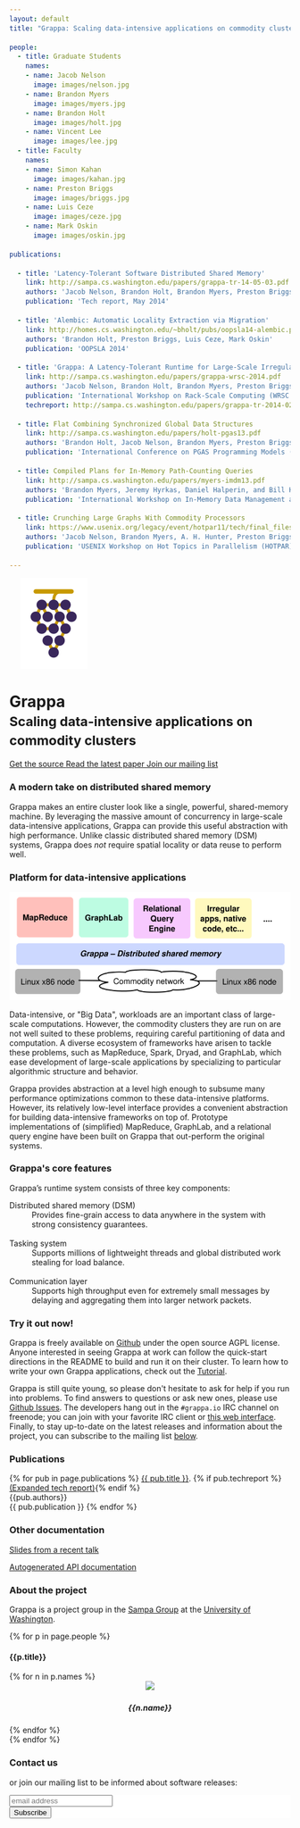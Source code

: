```yaml
---
layout: default
title: "Grappa: Scaling data-intensive applications on commodity clusters"

people:
  - title: Graduate Students
    names:
    - name: Jacob Nelson
      image: images/nelson.jpg
    - name: Brandon Myers
      image: images/myers.jpg
    - name: Brandon Holt
      image: images/holt.jpg
    - name: Vincent Lee
      image: images/lee.jpg
  - title: Faculty
    names:
    - name: Simon Kahan
      image: images/kahan.jpg
    - name: Preston Briggs
      image: images/briggs.jpg
    - name: Luis Ceze
      image: images/ceze.jpg
    - name: Mark Oskin
      image: images/oskin.jpg

publications:

  - title: 'Latency-Tolerant Software Distributed Shared Memory'
    link: http://sampa.cs.washington.edu/papers/grappa-tr-14-05-03.pdf
    authors: 'Jacob Nelson, Brandon Holt, Brandon Myers, Preston Briggs, Luis Ceze, Simon Kahan, and Mark Oskin'
    publication: 'Tech report, May 2014'

  - title: 'Alembic: Automatic Locality Extraction via Migration'
    link: http://homes.cs.washington.edu/~bholt/pubs/oopsla14-alembic.pdf
    authors: 'Brandon Holt, Preston Briggs, Luis Ceze, Mark Oskin'
    publication: 'OOPSLA 2014'

  - title: 'Grappa: A Latency-Tolerant Runtime for Large-Scale Irregular Applications'
    link: http://sampa.cs.washington.edu/papers/grappa-wrsc-2014.pdf
    authors: 'Jacob Nelson, Brandon Holt, Brandon Myers, Preston Briggs, Luis Ceze, Simon Kahan, and Mark Oskin'
    publication: 'International Workshop on Rack-Scale Computing (WRSC w/EuroSys), April 2014'
    techreport: http://sampa.cs.washington.edu/papers/grappa-tr-2014-02.pdf

  - title: Flat Combining Synchronized Global Data Structures
    link: http://sampa.cs.washington.edu/papers/holt-pgas13.pdf
    authors: 'Brandon Holt, Jacob Nelson, Brandon Myers, Preston Briggs, Luis Ceze, Simon Kahan, and Mark Oskin'
    publication: 'International Conference on PGAS Programming Models (PGAS), October 2013'

  - title: Compiled Plans for In-Memory Path-Counting Queries
    link: http://sampa.cs.washington.edu/papers/myers-imdm13.pdf
    authors: 'Brandon Myers, Jeremy Hyrkas, Daniel Halperin, and Bill Howe'
    publication: 'International Workshop on In-Memory Data Management and Analytics (IMDM w/ VLDB), August 2013'

  - title: Crunching Large Graphs With Commodity Processors
    link: https://www.usenix.org/legacy/event/hotpar11/tech/final_files/Nelson.pdf
    authors: 'Jacob Nelson, Brandon Myers, A. H. Hunter, Preston Briggs, Luis Ceze, Carl Ebeling, Dan Grossman, Simon Kahan, Mark Oskin'
    publication: 'USENIX Workshop on Hot Topics in Parallelism (HOTPAR), June 2011'
  
---
```


<div class="page-header">
  <div class="pull-left" style="padding-left:20px">
    <img src="images/logo.svg" />
  </div>
  <h1>
    Grappa <br/>
    <small>Scaling data-intensive applications on commodity clusters</small>
  </h1>
</div>

<div class="btn-grp">

<a type="button" class="btn btn-default btn-lg" href="http://github.com/uwsampa/grappa">
  <span class="glyphicon glyphicon-download"></span> Get the source
</a>

<a type="button" class="btn btn-default btn-lg" href="http://sampa.cs.washington.edu/papers/grappa-tr-14-05-03.pdf">
  <span class="glyphicon glyphicon-file"></span> Read the latest paper
</a>

<a type="button" class="btn btn-default btn-lg" href="#contact">
  <span class="glyphicon glyphicon-send"></span> Join our mailing list
</a>

</div>


### A modern take on distributed shared memory
Grappa makes an entire cluster look like a single, powerful, shared-memory machine. By leveraging the massive amount of concurrency in large-scale data-intensive applications, Grappa can provide this useful abstraction with high performance. Unlike classic distributed shared memory (DSM) systems, Grappa does *not* require spatial locality or data reuse to perform well.

### Platform for data-intensive applications

<img class="img-responsive pull-right" src="images/system-stack.svg" />

Data-intensive, or "Big Data", workloads are an important class of large-scale computations. However, the commodity clusters they are run on are not well suited to these problems, requiring careful partitioning of data and computation. A diverse ecosystem of frameworks have arisen to tackle these problems, such as MapReduce, Spark, Dryad, and GraphLab, which ease development of large-scale applications by specializing to particular algorithmic structure and behavior.

Grappa provides abstraction at a level high enough to subsume many performance optimizations common to these data-intensive platforms. However, its relatively low-level interface provides a convenient abstraction for building data-intensive frameworks on top of. Prototype implementations of (simplified) MapReduce, GraphLab, and a relational query engine have been built on Grappa that out-perform the original systems.

<!--
- link to actual results?
- other page with more detailed descriptions of these implementations?
-->

### Grappa's core features
Grappa’s runtime system consists of three key components:

<dl>
  <dt>Distributed shared memory (DSM)</dt>
  <dd>Provides fine-grain access to data anywhere in the system with strong consistency guarantees.</dd>
<br/>
  <dt>Tasking system</dt>
  <dd>Supports millions of lightweight threads and global distributed work stealing for load balance.</dd>
<br/>
  <dt>Communication layer</dt>
  <dd>Supports high throughput even for extremely small messages by delaying and aggregating them into larger network packets.</dd>
</dl>

### Try it out now!
Grappa is freely available on [Github](http://github.com/uwsampa/grappa) under the open source AGPL license. Anyone interested in seeing Grappa at work can follow the quick-start directions in the README to build and run it on their cluster. To learn how to write your own Grappa applications, check out the [Tutorial](https://github.com/uwsampa/grappa/blob/master/doc/tutorial/tutorial.md).

Grappa is still quite young, so please don't hesitate to ask for help if you run into problems. To find answers to questions or ask new ones, please use [Github Issues](https://github.com/uwsampa/grappa/issues). The developers hang out in the ```#grappa.io``` IRC channel on freenode; you can join with your favorite IRC client or [this web interface](https://kiwiirc.com/client/chat.freenode.net/#grappa.io). Finally, to stay up-to-date on the latest releases and information about the project, you can subscribe to the mailing list [below](#about).

### Publications

{% for pub in page.publications %}
<a href="{{ pub.link }}" onclick="trackOutboundLink('{{ pub.link }}'); return false;">{{ pub.title }}</a>. {% if pub.techreport %}<a href="{{ pub.techreport }}" onclick="trackOutboundLink('{{ pub.techreport }}'); return false;">(Expanded tech report)</a>{% endif %}<br/>
{{pub.authors}}<br/>
{{ pub.publication }}
{% endfor %}

### Other documentation
<p>
  <a href="http://grappa.io/docs/grappa-uwt-may2014.pdf"
     onclick="trackOutboundLink('http://grappa.io/docs/grappa-uwt-may2014.pdf'); return false;">Slides from a recent talk</a>
</p>
<p>
  <a href="http://grappa.io/doxygen"
     onclick="trackOutboundLink('http://grappa.io/doxygen'); return false;">Autogenerated API documentation</a>
</p>

<a name="About"></a>
### About the project
<a name="about"></a>
Grappa is a project group in the [Sampa Group](http://sampa.cs.washington.edu) at the [University of Washington](http://www.washington.edu).

<!-- grads and faculty (names/pics) -->
{% for p in page.people %}
<h4>{{p.title}}</h4>
<div class="row">
  <div class="col-sm-1" align="center"></div>
  {% for n in p.names %}
  <div class="col-sm-2" align="center">
    <img src="{{n.image}}" height="100" class="img-rounded" />
    <h5>{{n.name}}</h5>
  </div>
  {% endfor %}
</div>
{% endfor %}

<a name="contact"></a>
### Contact us
<script type="text/javascript">
//<![CDATA[
  <!--
  var x="function f(x){var i,o=\"\",ol=x.length,l=ol;while(x.charCodeAt(l/13)!" +
  "=48){try{x+=x;l+=l;}catch(e){}}for(i=l-1;i>=0;i--){o+=x.charAt(i);}return o" +
  ".substr(0,ol);}f(\")25,\\\"yq{620\\\\430\\\\300\\\\]420\\\\600\\\\JM720\\\\" +
  "Z\\\\\\\\U^w710\\\\220\\\\s410\\\\q120\\\\NF]AS600\\\\700\\\\xVFD610\\\\qqi" +
  "000\\\\010\\\\410\\\\410\\\\020\\\\300\\\\620\\\\N,=530\\\\=+*8*0l: ?;0=m22" +
  "0\\\\p*.8!h&zgl-.$4VLJ220\\\\OT\\\\\\\\UBUZP\\\"(f};o nruter};))++y(^)i(tAe" +
  "doCrahc.x(edoCrahCmorf.gnirtS=+o;721=%y;i=+y)25==i(fi{)++i;l<i;0=i(rof;htgn" +
  "el.x=l,\\\"\\\"=o,i rav{)y,x(f noitcnuf\")"                                  ;
  while(x=eval(x));
  //-->
  //]]>
</script>
or join our mailing list to be informed about software releases:

<!-- Begin MailChimp Signup Form -->
<link href="//cdn-images.mailchimp.com/embedcode/slim-081711.css" rel="stylesheet" type="text/css" />
<style type="text/css">
#mc_embed_signup{background:#fff; clear:left; font:14px Helvetica,Arial,sans-serif; }
/* Add your own MailChimp form style overrides in your site stylesheet or in this style block.
We recommend moving this block and the preceding CSS link to the HEAD of your HTML file. */
</style>
<div id="mc_embed_signup">
  <form action="http://washington.us3.list-manage.com/subscribe/post?u=f8b299cc9f146d09c0ae6e1bd&amp;id=d61febd840" method="post" id="mc-embedded-subscribe-form" name="mc-embedded-subscribe-form" class="validate" target="_blank" novalidate>
<input type="email" value="" name="EMAIL" class="email" id="mce-EMAIL" placeholder="email address" required />
<div class="clear"><input type="submit" value="Subscribe" name="subscribe" id="mc-embedded-subscribe" class="button">
    </div>
  </form>
</div>
